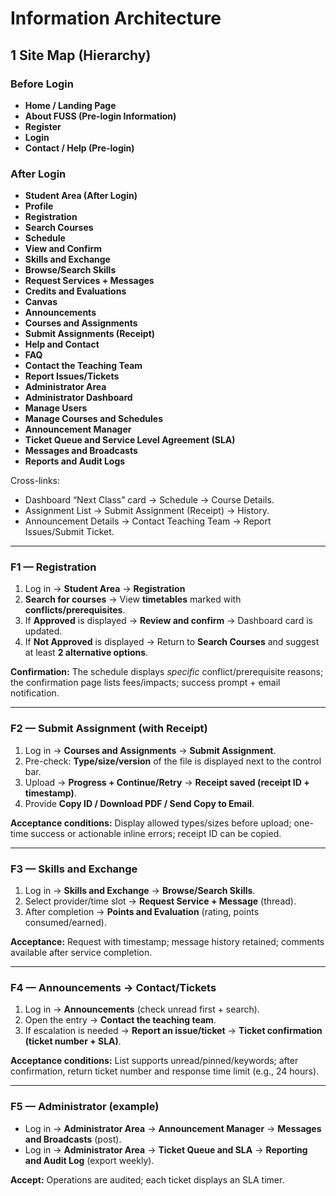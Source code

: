# Information Architecture

## 1 Site Map (Hierarchy)

### Before Login
- **Home / Landing Page**
- **About FUSS (Pre-login Information)**
- **Register**
- **Login**
- **Contact / Help (Pre-login)**

### After Login
- **Student Area (After Login)**
- **Profile**
- **Registration**
- **Search Courses**
- **Schedule**
- **View and Confirm**
- **Skills and Exchange**
- **Browse/Search Skills**
- **Request Services + Messages**
- **Credits and Evaluations**
- **Canvas**
- **Announcements**
- **Courses and Assignments**
- **Submit Assignments (Receipt)**
- **Help and Contact**
- **FAQ**
- **Contact the Teaching Team**
- **Report Issues/Tickets**
- **Administrator Area**
- **Administrator Dashboard**
- **Manage Users**
- **Manage Courses and Schedules**
- **Announcement Manager**
- **Ticket Queue and Service Level Agreement (SLA)**
- **Messages and Broadcasts**
- **Reports and Audit Logs**

Cross-links:
- Dashboard “Next Class” card → Schedule → Course Details.
- Assignment List → Submit Assignment (Receipt) → History.
- Announcement Details → Contact Teaching Team → Report Issues/Submit Ticket.

---
### F1 — Registration
1. Log in → **Student Area** → **Registration**
2. **Search for courses** → View **timetables** marked with **conflicts/prerequisites**.
3. If **Approved** is displayed → **Review and confirm** → Dashboard card is updated.
4. If **Not Approved** is displayed → Return to **Search Courses** and suggest at least **2 alternative options**.

**Confirmation:** The schedule displays *specific* conflict/prerequisite reasons; the confirmation page lists fees/impacts; success prompt + email notification.

---

### F2 — Submit Assignment (with Receipt)
1. Log in → **Courses and Assignments** → **Submit Assignment**.
2. Pre-check: **Type/size/version** of the file is displayed next to the control bar.
3. Upload → **Progress + Continue/Retry** → **Receipt saved (receipt ID + timestamp)**.
4. Provide **Copy ID / Download PDF / Send Copy to Email**.

**Acceptance conditions:** Display allowed types/sizes before upload; one-time success or actionable inline errors; receipt ID can be copied.

---

### F3 — Skills and Exchange
1. Log in → **Skills and Exchange** → **Browse/Search Skills**.
2. Select provider/time slot → **Request Service + Message** (thread).
3. After completion → **Points and Evaluation** (rating, points consumed/earned).

**Acceptance:** Request with timestamp; message history retained; comments available after service completion.

---

### F4 — Announcements → Contact/Tickets
1. Log in → **Announcements** (check unread first + search).
2. Open the entry → **Contact the teaching team**.
3. If escalation is needed → **Report an issue/ticket** → **Ticket confirmation (ticket number + SLA)**.

**Acceptance conditions:** List supports unread/pinned/keywords; after confirmation, return ticket number and response time limit (e.g., 24 hours).

---

### F5 — Administrator (example)
- Log in → **Administrator Area** → **Announcement Manager** → **Messages and Broadcasts** (post).
- Log in → **Administrator Area** → **Ticket Queue and SLA** → **Reporting and Audit Log** (export weekly).

**Accept:** Operations are audited; each ticket displays an SLA timer.



